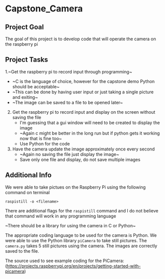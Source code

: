 # Capstone_Camera

## Project Goal
The goal of this project is to develop code that will operate the camera on the raspberry pi

## Project Tasks
1.~Get the raspberry pi to record input through programming~
   - ~C is the language of choice, however for the capstone demo Python should be acceptable~
   - ~This can be done by having user input or just taking a single picture and exiting~
   - ~The image can be saved to a file to be opened later~
2. Get the raspberry pi to record input and display on the screen without saving the file
   - I'm guessing that a gui window will need to be created to display the image
   - ~Again c might be better in the long run but if python gets it working now that is fine too~
   - Use Python for the code
3. Have the camera update the image approximately once every second
   - ~Again no saving the file just display the image~
   - Save only one file and display, do not save multiple images

## Additional Info
We were  able to take pictues on the Raspberry Pi using the following command on terminal
```
raspistill -o <filename>
```
There are additional flags for the `raspistill` command and I do not believe that command will work in any programming language

~There should be a library for using the camera in C or Python~

The appropriate coding language to be used for the camera is Python. We were able to use the Python library `piCamera` to take still pictures. The `camera.py` takes 5 still pictures using the camera. The images are correctly saved to the file. 

The source used to see example coding for the PiCamera: (https://projects.raspberrypi.org/en/projects/getting-started-with-picamera)
